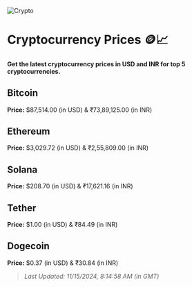 
![Crypto](https://www.techguide.com.au/wp-content/uploads/2020/11/crypto3.jpeg)

# Cryptocurrency Prices 🪙📈

#### Get the latest cryptocurrency prices in USD and INR for top 5 cryptocurrencies.

## Bitcoin

**Price:** $87,514.00 (in USD) & ₹73,89,125.00 (in INR)

## Ethereum

**Price:** $3,029.72 (in USD) & ₹2,55,809.00 (in INR)

## Solana

**Price:** $208.70 (in USD) & ₹17,621.16 (in INR)

## Tether

**Price:** $1.00 (in USD) & ₹84.49 (in INR)

## Dogecoin

**Price:** $0.37 (in USD) & ₹30.84 (in INR)

> _Last Updated: 11/15/2024, 8:14:58 AM (in GMT)_
